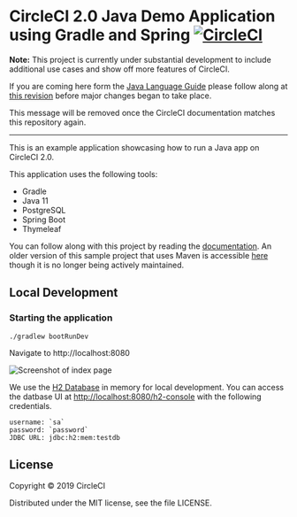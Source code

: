 # CircleCI 2.0 Java Demo Application using Gradle and Spring [![CircleCI](https://dl.circleci.com/status-badge/img/gh/sebastian-lerner/circleci-demo-java-spring/tree/master.svg?style=svg)](https://dl.circleci.com/status-badge/redirect/gh/sebastian-lerner/circleci-demo-java-spring/tree/master)

**Note:** This project is currently under substantial development to include additional use cases and show off more features of CircleCI.

If you are coming here form the [Java Language Guide](https://circleci.com/docs/2.0/language-java/#config-walkthrough) please follow along at [this revision](https://github.com/CircleCI-Public/circleci-demo-java-spring/tree/9dcdae5e2988b207e0ac9b6bb9cf8ed711fba4ad) before major changes began to take place.

This message will be removed once the CircleCI documentation matches this repository again.

---

This is an example application showcasing how to run a Java app on CircleCI 2.0.

This application uses the following tools:

* Gradle
* Java 11
* PostgreSQL
* Spring Boot
* Thymeleaf

You can follow along with this project by reading the [documentation](https://circleci.com/docs/2.0/language-java/).
An older version of this sample project that uses Maven is accessible [here](https://github.com/CircleCI-Public/circleci-demo-java-spring/tree/maven) though it is no longer being actively maintained.

## Local Development

### Starting the application
```
./gradlew bootRunDev
```

Navigate to http://localhost:8080

![Screenshot of index page](assets/index.png?raw=true "Screenshot of index page")

We use the [H2 Database](https://www.h2database.com/html/main.html) in memory for
local development. You can access the datbase UI at [http://localhost:8080/h2-console](http://localhost:8080/h2-console)
with the following credentials.

```
username: `sa`
password: `password`
JDBC URL: jdbc:h2:mem:testdb
```

## License

Copyright © 2019 CircleCI

Distributed under the MIT license, see the file LICENSE.
